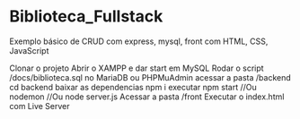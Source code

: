 # Biblioteca_Fullstack
Exemplo básico de CRUD com express, mysql, front com HTML, CSS, JavaScript

Clonar o projeto
Abrir o XAMPP e dar start em MySQL
Rodar o script /docs/biblioteca.sql no MariaDB ou PHPMuAdmin
acessar a pasta /backend
cd backend
baixar as dependencias
npm i
executar
npm start //Ou
nodemon //Ou
node server.js
Acessar a pasta /front
Executar o index.html com Live Server

